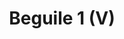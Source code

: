 ---
title: "Beguile 1 (V)"
canonical: "skill/beguile-x"
lists:
    - vampire-loresheet
tier: 1
ladder: "beguile"
---